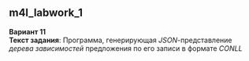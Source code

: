 ## m4l_labwork_1

**Вариант 11** <br />
**Текст задания**: Программа, генерирующая *JSON*-представление *дерева зависимостей* предложения по его записи в формате *CONLL*
